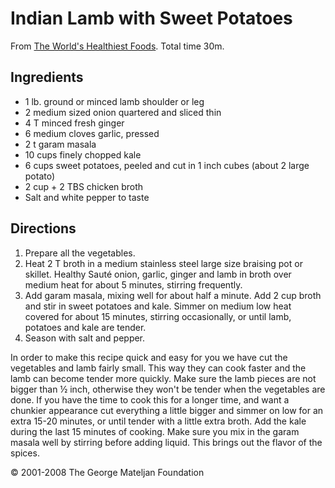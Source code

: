 # Indian Lamb with Sweet Potatoes

From [The World's Healthiest Foods](http://whfoods.org/genpage.php?tname=recipe&dbid=81). Total time 30m.

## Ingredients

* 1 lb. ground or minced lamb shoulder or leg
* 2 medium sized onion quartered and sliced thin
* 4 T minced fresh ginger
* 6 medium cloves garlic, pressed
* 2 t garam masala
* 10 cups finely chopped kale
* 6 cups sweet potatoes, peeled and cut in 1 inch cubes (about 2 large potato)
* 2 cup + 2 TBS chicken broth
* Salt and white pepper to taste

## Directions

1. Prepare all the vegetables.
2. Heat 2 T broth in a medium stainless steel large size braising pot or skillet. Healthy Sauté onion, garlic, ginger and lamb in broth over medium heat for about 5 minutes, stirring frequently.
3. Add garam masala, mixing well for about half a minute. Add 2 cup broth and stir in sweet potatoes and kale. Simmer on medium low heat covered for about 15 minutes, stirring occasionally, or until lamb, potatoes and kale are tender.
4. Season with salt and pepper.

In order to make this recipe quick and easy for you we have cut the vegetables and lamb fairly small. This way they can cook faster and the lamb can become tender more quickly. Make sure the lamb pieces are not bigger than ½ inch, otherwise they won't be tender when the vegetables are done. If you have the time to cook this for a longer time, and want a chunkier appearance cut everything a little bigger and simmer on low for an extra 15-20 minutes, or until tender with a little extra broth. Add the kale during the last 15 minutes of cooking. Make sure you mix in the garam masala well by stirring before adding liquid. This brings out the flavor of the spices.

© 2001-2008 The George Mateljan Foundation
